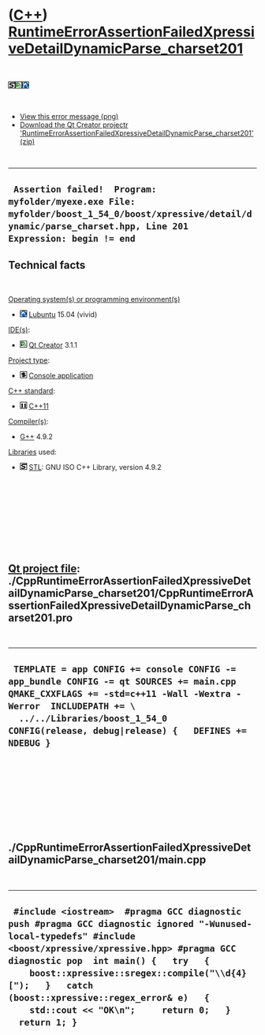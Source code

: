 
 

 

 

 

 

([C++](Cpp.md)) [RuntimeErrorAssertionFailedXpressiveDetailDynamicParse\_charset201](CppRuntimeErrorAssertionFailedXpressiveDetailDynamicParse_charset201.md)
===============================================================================================================================================================

 

![STL](PicStl.png)![Qt
Creator](PicQtCreator.png)![Lubuntu](PicLubuntu.png)

 

-   [View this error
    message (png)](CppRuntimeErrorAssertionFailedXpressiveDetailDynamicParse_charset201.png)
-   [Download the Qt Creator projectr
    'RuntimeErrorAssertionFailedXpressiveDetailDynamicParse\_charset201' (zip)](CppRuntimeErrorAssertionFailedXpressiveDetailDynamicParse_charset201.zip)

 

  --------------------------------------------------------------------------------------------------------------------------------------------------------------------
  ` Assertion failed!  Program: myfolder/myexe.exe File: myfolder/boost_1_54_0/boost/xpressive/detail/dynamic/parse_charset.hpp, Line 201  Expression: begin != end`
  --------------------------------------------------------------------------------------------------------------------------------------------------------------------

Technical facts
---------------

 

[Operating system(s) or programming environment(s)](CppOs.md)

-   ![Lubuntu](PicLubuntu.png) [Lubuntu](CppLubuntu.md) 15.04 (vivid)

[IDE(s)](CppIde.md):

-   ![Qt Creator](PicQtCreator.png) [Qt Creator](CppQtCreator.md) 3.1.1

[Project type](CppQtProjectType.md):

-   ![console](PicConsole.png) [Console
    application](CppConsoleApplication.md)

[C++ standard](CppStandard.md):

-   ![C++11](PicCpp11.png) [C++11](Cpp11.md)

[Compiler(s)](CppCompiler.md):

-   [G++](CppGpp.md) 4.9.2

[Libraries](CppLibrary.md) used:

-   ![STL](PicStl.png) [STL](CppStl.md): GNU ISO C++ Library, version
    4.9.2

 

 

 

 

 

[Qt project file](CppQtProjectFile.md): ./CppRuntimeErrorAssertionFailedXpressiveDetailDynamicParse\_charset201/CppRuntimeErrorAssertionFailedXpressiveDetailDynamicParse\_charset201.pro
------------------------------------------------------------------------------------------------------------------------------------------------------------------------------------------

 

  -------------------------------------------------------------------------------------------------------------------------------------------------------------------------------------------------------------------------------------------------------
  ` TEMPLATE = app CONFIG += console CONFIG -= app_bundle CONFIG -= qt SOURCES += main.cpp QMAKE_CXXFLAGS += -std=c++11 -Wall -Wextra -Werror  INCLUDEPATH += \   ../../Libraries/boost_1_54_0  CONFIG(release, debug|release) {   DEFINES += NDEBUG }`
  -------------------------------------------------------------------------------------------------------------------------------------------------------------------------------------------------------------------------------------------------------

 

 

 

 

 

./CppRuntimeErrorAssertionFailedXpressiveDetailDynamicParse\_charset201/main.cpp
--------------------------------------------------------------------------------

 

  -------------------------------------------------------------------------------------------------------------------------------------------------------------------------------------------------------------------------------------------------------------------------------------------------------------------------------------------------------------------------
  ` #include <iostream>  #pragma GCC diagnostic push #pragma GCC diagnostic ignored "-Wunused-local-typedefs" #include <boost/xpressive/xpressive.hpp> #pragma GCC diagnostic pop  int main() {   try   {     boost::xpressive::sregex::compile("\\d{4} [");   }   catch (boost::xpressive::regex_error& e)   {     std::cout << "OK\n";     return 0;   }   return 1; }`
  -------------------------------------------------------------------------------------------------------------------------------------------------------------------------------------------------------------------------------------------------------------------------------------------------------------------------------------------------------------------------

 

 

 

 

 

 

